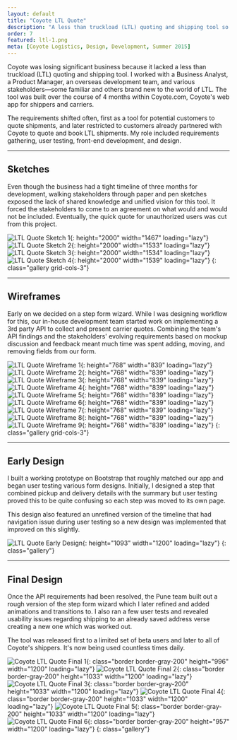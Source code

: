 ```yaml
---
layout: default
title: "Coyote LTL Quote"
description: "A less than truckload (LTL) quoting and shipping tool so Coyote Logistics could remain competitive in the market."
order: 7
featured: ltl-1.png
meta: [Coyote Logistics, Design, Development, Summer 2015]
---
```


Coyote was losing significant business because it lacked a less than truckload (LTL) quoting and shipping tool. I worked with a Business Analyst, a Product Manager, an overseas development team, and various stakeholders&mdash;some familiar and others brand new to the world of LTL. The tool was built over the course of 4 months within Coyote.com, Coyote's web app for shippers and carriers.

The requirements shifted often, first as a tool for potential customers to quote shipments, and later restricted to customers already partnered with Coyote to quote and book LTL shipments. My role included requirements gathering, user testing, front-end development, and design.

---

## Sketches

Even though the business had a tight timeline of three months for development, walking stakeholders through paper and pen sketches exposed the lack of shared knowledge and unified vision for this tool. It forced the stakeholders to come to an agreement on what would and would not be included. Eventually, the quick quote for unauthorized users was cut from this project.

![LTL Quote Sketch 1](/images/projects/ltl-sketch-1.jpg){: height="2000" width="1467" loading="lazy"}
![LTL Quote Sketch 2](/images/projects/ltl-sketch-2.jpg){: height="2000" width="1533" loading="lazy"}
![LTL Quote Sketch 3](/images/projects/ltl-sketch-3.jpg){: height="2000" width="1534" loading="lazy"}
![LTL Quote Sketch 4](/images/projects/ltl-sketch-4.jpg){: height="2000" width="1539" loading="lazy"}
{: class="gallery grid-cols-3"}

---

## Wireframes

Early on we decided on a step form wizard. While I was designing workflow for this, our in-house development team started work on implementing a 3rd party API to collect and present carrier quotes. Combining the team's API findings and the stakeholders' evolving requirements based on mockup discussion and feedback meant much time was spent adding, moving, and removing fields from our form.

![LTL Quote Wireframe 1](/images/projects/ltl-wf-0.png){: height="768" width="839" loading="lazy"}
![LTL Quote Wireframe 2](/images/projects/ltl-wf-1.png){: height="768" width="839" loading="lazy"}
![LTL Quote Wireframe 3](/images/projects/ltl-wf-2.png){: height="768" width="839" loading="lazy"}
![LTL Quote Wireframe 4](/images/projects/ltl-wf-3.png){: height="768" width="839" loading="lazy"}
![LTL Quote Wireframe 5](/images/projects/ltl-wf-4.png){: height="768" width="839" loading="lazy"}
![LTL Quote Wireframe 6](/images/projects/ltl-wf-5.png){: height="768" width="839" loading="lazy"}
![LTL Quote Wireframe 7](/images/projects/ltl-wf-6.png){: height="768" width="839" loading="lazy"}
![LTL Quote Wireframe 8](/images/projects/ltl-wf-7.png){: height="768" width="839" loading="lazy"}
![LTL Quote Wireframe 9](/images/projects/ltl-wf-8.png){: height="768" width="839" loading="lazy"}
{: class="gallery grid-cols-3"}

---

## Early Design

I built a working prototype on Bootstrap that roughly matched our app and began user testing various form designs. Initially, I designed a step that combined pickup and delivery details with the summary but user testing proved this to be quite confusing so each step was moved to its own page.

This design also featured an unrefined version of the timeline that had navigation issue during user testing so a new design was implemented that improved on this slightly.

![LTL Quote Early Design](/images/projects/ltl-initial-3b.png){: height="1093" width="1200" loading="lazy"}
{: class="gallery"}

---

## Final Design

Once the API requirements had been resolved, the Pune team built out a rough version of the step form wizard which I later refined and added animations and transitions to. I also ran a few user tests and revealed usability issues regarding shipping to an already saved address verse creating a new one which was worked out.

The tool was released first to a limited set of beta users and later to all of Coyote's shippers. It's now being used countless times daily.

![Coyote LTL Quote Final 1](/images/projects/ltl-1.png){: class="border border-gray-200" height="996" width="1200" loading="lazy"}
![Coyote LTL Quote Final 2](/images/projects/ltl-2.png){: class="border border-gray-200" height="1033" width="1200" loading="lazy"}
![Coyote LTL Quote Final 3](/images/projects/ltl-3.png){: class="border border-gray-200" height="1033" width="1200" loading="lazy"}
![Coyote LTL Quote Final 4](/images/projects/ltl-4.png){: class="border border-gray-200" height="1033" width="1200" loading="lazy"}
![Coyote LTL Quote Final 5](/images/projects/ltl-5.png){: class="border border-gray-200" height="1033" width="1200" loading="lazy"}
![Coyote LTL Quote Final 6](/images/projects/ltl-6.png){: class="border border-gray-200" height="957" width="1200" loading="lazy"}
{: class="gallery"}

